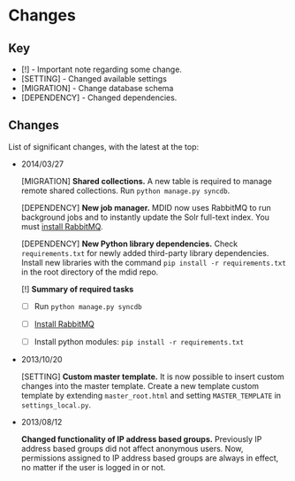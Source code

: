 Changes
=======

Key
---

  * [!] - Important note regarding some change.
  * [SETTING] - Changed available settings
  * [MIGRATION] - Change database schema
  * [DEPENDENCY] - Changed dependencies.

Changes
-------

List of significant changes, with the latest at the top:

  * 2014/03/27

    [MIGRATION]
    **Shared collections.** A new table is required to manage remote shared
    collections.  Run `python manage.py syncdb`.

    [DEPENDENCY]
    **New job manager.** MDID now uses RabbitMQ to run background jobs and to
    instantly update the Solr full-text index.  You must [install RabbitMQ](http://www.rabbitmq.com/download.html).

    [DEPENDENCY]
    **New Python library dependencies.** Check `requirements.txt` for newly
    added third-party library dependencies. Install new libraries with the command
    `pip install -r requirements.txt` in the root directory of the mdid repo.

    [!] **Summary of required tasks**

    - [ ] Run `python manage.py syncdb`

    - [ ] [Install RabbitMQ](http://www.rabbitmq.com/download.html)

    - [ ] Install python modules:  `pip install -r requirements.txt`


  * 2013/10/20

    [SETTING]
    **Custom master template.**  It is now possible to insert custom changes into
    the master template.  Create a new template custom template by extending
    `master_root.html` and setting `MASTER_TEMPLATE` in `settings_local.py`.

  * 2013/08/12

    **Changed functionality of IP address based groups.**  Previously IP address
    based groups did not affect anonymous users.  Now, permissions assigned to
    IP address based groups are always in effect, no matter if the user is
    logged in or not.
